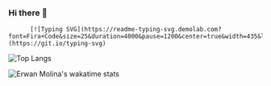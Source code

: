 ### Hi there 👋

          [![Typing SVG](https://readme-typing-svg.demolab.com?font=Fira+Code&size=25&duration=4000&pause=1200&center=true&width=435&lines=Student+at+42+School)](https://git.io/typing-svg)

![Top Langs](https://github-readme-stats-emolina7.vercel.app/api/top-langs/?username=emolina7\&layout=compact)

![Erwan Molina's wakatime stats](https://github-readme-stats-emolina7.vercel.app/api/wakatime?username=emolina7\&layout=compact)
